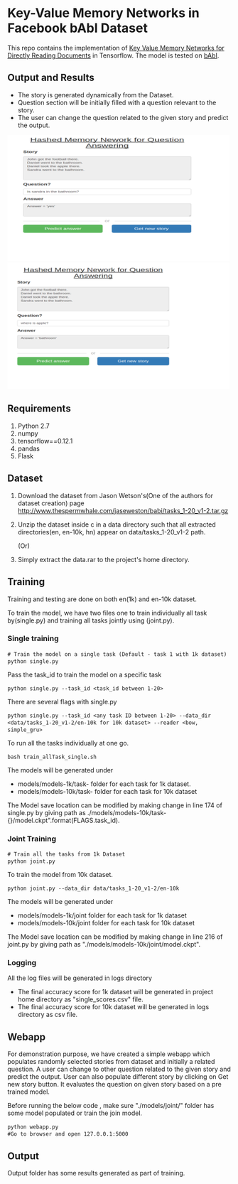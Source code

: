 # Key-Value Memory Networks in Facebook bAbI Dataset

This repo contains the implementation of [Key Value Memory Networks for Directly Reading Documents](https://arxiv.org/abs/1606.03126) in Tensorflow. The model is tested on [bAbI](http://arxiv.org/abs/1502.05698).

## Output and Results
 - The story is generated dynamically from the Dataset.
 - Question section will be initially filled with a question relevant to the story.
 - The user can change the question related to the given story and predict the output.
<div class="display: inline-block; float: left;">
 <img src="/output/1.png" width="500px">
 <img src="/output/2.png" width="500px">
</div>

## Requirements

1. Python 2.7
2. numpy
3. tensorflow==0.12.1
4. pandas
5. Flask


## Dataset

1. Download the dataset from Jason Wetson's(One of the authors for dataset creation) page http://www.thespermwhale.com/jaseweston/babi/tasks_1-20_v1-2.tar.gz
2. Unzip the dataset inside c in a data directory such that all extracted directories(en, en-10k, hn) appear on data/tasks_1-20_v1-2 path.

     (Or)

1. Simply extract the data.rar to the project's home directory.

## Training
Training and testing are done on both en(1k) and en-10k dataset.

To train the model, we have two files one to train individually all task by(single.py) and training all tasks jointly using (joint.py).

### Single training

```
# Train the model on a single task (Default - task 1 with 1k dataset)
python single.py
```
Pass the task_id to train the model on a specific task
```
python single.py --task_id <task_id between 1-20>
```
There are several flags with single.py
```
python single.py --task_id <any task ID between 1-20> --data_dir <data/tasks_1-20_v1-2/en-10k for 10k dataset> --reader <bow, simple_gru>
```
To run all the tasks individually at one go.
```
bash train_allTask_single.sh
```
The models will be generated under 
 - models/models-1k/task-<ID> folder for each task for 1k dataset.
 - models/models-10k/task-<ID> folder for each task for 10k dataset

The Model save location can be modified by making change in line 174 of single.py by giving path as ./models/models-10k/task-{}/model.ckpt".format(FLAGS.task_id).

### Joint Training

```
# Train all the tasks from 1k Dataset
python joint.py
```
To train the model from 10k dataset.
```
python joint.py --data_dir data/tasks_1-20_v1-2/en-10k
```
The models will be generated under
 - models/models-1k/joint folder for each task for 1k dataset
 - models/models-10k/joint folder for each task for 10k dataset

The Model save location can be modified by making change in line 216 of joint.py by giving path as "./models/models-10k/joint/model.ckpt".

### Logging

All the log files will be generated in logs directory

 - The final accuracy score for 1k dataset will be generated in project home directory as "single_scores.csv" file.
 - The final accuracy score for 10k dataset will be generated in logs directory as csv file.

## Webapp

For demonstration purpose, we have created a simple webapp which populates randomly selected stories from dataset and initially a related question. A user can change to other question related to the given story and predict the output. User can also populate different story by clicking on Get new story button. It evaluates the question on given story based on a pre trained model. 

Before running the below code , make sure "./models/joint/" folder has some model populated or train the join model.
```
python webapp.py
#Go to browser and open 127.0.0.1:5000
```

## Output
Output folder has some results generated as part of training.
